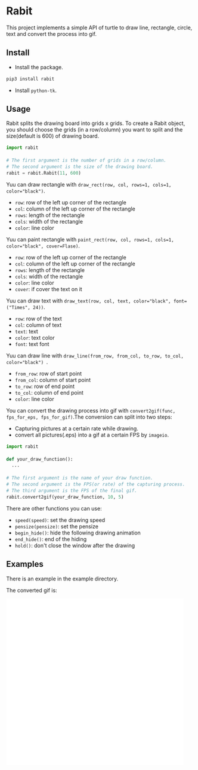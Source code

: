 # Rabit

This project implements a simple API of turtle to draw line, rectangle, circle, text and convert the process into gif.

## Install

* Install the package.

```bash
pip3 install rabit
```

* Install ```python-tk```.

## Usage

Rabit splits the drawing board into grids x grids. To create a Rabit object, you should choose the grids (in a row/column) you want to split and the size(default is 600) of drawing board.

```python
import rabit

# The first argument is the number of grids in a row/column.
# The second argument is the size of the drawing board.
rabit = rabit.Rabit(11, 600)
```

Yuu can draw rectangle with ``draw_rect(row, col, rows=1, cols=1, color="black")``.

* ``row``: row of the left up corner of the rectangle
* ``col``: column of the left up corner of the rectangle
* ``rows``: length of the rectangle
* ``cols``: width of the rectangle
* ``color``: line color

Yuu can paint rectangle with ``paint_rect(row, col, rows=1, cols=1, color="black", cover=Flase)``.

* ``row``: row of the left up corner of the rectangle
* ``col``: column of the left up corner of the rectangle
* ``rows``: length of the rectangle
* ``cols``: width of the rectangle
* ``color``: line color
* ``cover``: if cover the text on it 

Yuu can draw text with ``draw_text(row, col, text, color="black", font=("Times", 24))``.

* ``row``: row of the text
* ``col``: column of text
* ``text``: text
* ``color``: text color
* ``font``: text font

Yuu can draw line with ``draw_line(from_row, from_col, to_row, to_col, color="black") ``.

* ``from_row``: row of start point
* ``from_col``: column of start point
* ``to_row``: row of end point
* ``to_col``: column of end point
* ``color``: line color

You can convert the drawing process into gif with ``convert2gif(func, fps_for_eps, fps_for_gif)``.The conversion can split into two steps:

* Capturing pictures at a certain rate while drawing.
* convert all pictures(.eps) into a gif at a certain FPS by ```imageio```.

```python
import rabit

def your_draw_function():
  ...

# The first argument is the name of your draw function.
# The second argument is the FPS(or rate) of the capturing process.
# The third argument is the FPS of the final gif.
rabit.convert2gif(your_draw_function, 10, 5)
```

There are other functions you can use:

* ``speed(speed)``: set the drawing speed
* ``pensize(pensize)``: set the pensize
* ``begin_hide()``: hide the following drawing animation
* ``end_hide()``: end of the hiding
* ``hold()``: don't close the window after the drawing

## Examples

There is an example in the example directory.

The converted gif is:

<img src="https://github.com/Ackeraa/rabit/blob/master/example/example.gif" alt="example" style="zoom:66%;" />
